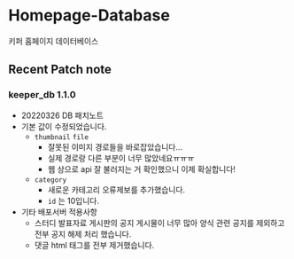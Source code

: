 

# Homepage-Database

키퍼 홈페이지 데이터베이스

## Recent Patch note
### keeper_db 1.1.0
- 20220326 DB 패치노트
- 기본 값이 수정되었습니다.
    - `thumbnail` `file`
        - 잘못된 이미지 경로들을 바로잡았습니다...
        - 실제 경로랑 다른 부분이  너무 많았네요ㅠㅠㅠ
        - 웹 상으로 api 잘 불러지는 거 확인했으니 이제 확실합니다!
    - `category`
        - 새로운 카테고리 오류제보를 추가했습니다.
        - `id` 는 10입니다.
- 기타 배포서버 적용사항
    - 스터디 발표자료 게시판의 공지 게시물이 너무 많아 양식 관련 공지를 제외하고 전부 공지 해제 처리 했습니다.
    - 댓글 html 태그를 전부 제거했습니다.